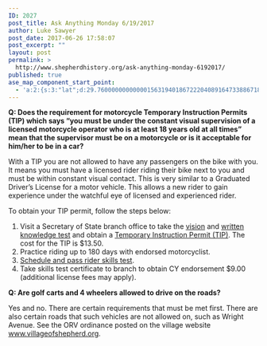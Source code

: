 ```yaml
---
ID: 2027
post_title: Ask Anything Monday 6/19/2017
author: Luke Sawyer
post_date: 2017-06-26 17:58:07
post_excerpt: ""
layout: post
permalink: >
  http://www.shepherdhistory.org/ask-anything-monday-6192017/
published: true
ase_map_component_start_point:
  - 'a:2:{s:3:"lat";d:29.760000000000001563194018672220408916473388671875;s:3:"lng";d:-95.3799999999999954525264911353588104248046875;}'
---
```

<strong>Q: Does the requirement for motorcycle Temporary Instruction Permits (TIP) which says “you must be under the constant visual supervision of a licensed motorcycle operator who is at least 18 years old at all times” mean that the supervisor must be on a motorcycle or is it acceptable for him/her to be in a car?</strong>

With a TIP you are not allowed to have any passengers on the bike with you. It means you must have a licensed rider riding their bike next to you and must be within constant visual contact. This is very similar to a Graduated Driver’s License for a motor vehicle. This allows a new rider to gain experience under the watchful eye of licensed and experienced rider.

To obtain your TIP permit, follow the steps below:
<ol>
 	<li>Visit a Secretary of State branch office to take the <a href="http://www.michigan.gov/sos/0,4670,7-127-1627_8669_9040_9043-272086--,00.html">vision</a> and <a href="http://www.michigan.gov/sos/0,4670,7-127-1627_46351_46352-167446--,00.html">written knowledge test</a> and obtain a <a href="http://www.michigan.gov/sos/0,4670,7-127-1627_46351_46352-167437--,00.html">Temporary Instruction Permit (TIP)</a>. The cost for the TIP is $13.50.</li>
 	<li>Practice riding up to 180 days with endorsed motorcyclist.</li>
 	<li><a href="http://www.michigan.gov/sos/0,4670,7-127-1627_46351_46426-167444--,00.html">Schedule and pass rider skills test</a>.</li>
 	<li>Take skills test certificate to branch to obtain CY endorsement $9.00 (additional license fees may apply).</li>
</ol>
<b>Q: Are golf carts and 4 wheelers allowed to drive on the roads?</b>

Yes and no. There are certain requirements that must be met first. There are also certain roads that such vehicles are not allowed on, such as Wright Avenue. See the ORV ordinance posted on the village website <a href="https://l.facebook.com/l.php?u=http%3A%2F%2Fwww.villageofshepherd.org%2F&amp;h=ATOMJy8nC2j7GZz3bMllZ8U5stum0cL_587qVVkHYLb35IiIyRospRcwxyhVF3U2BR-ZOUgaO0hqg2p1XKm_UEUvtPSf7guVz9c67L1FQUE2s_Aj5-ZQmfL56B7bwDzcq2i2-dmg">www.villageofshepherd.org</a>.